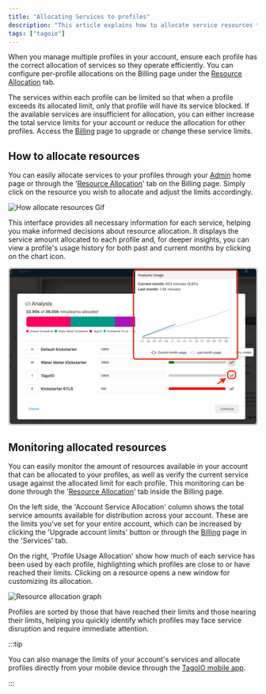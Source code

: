 ```yaml
---
title: "Allocating Services to profiles"
description: "This article explains how to allocate service resources to individual profiles in your TagoIO account using the Billing page and the Resource Allocation tab, and how to monitor those allocations and usage."
tags: ["tagoio"]
---
```

When you manage multiple profiles in your account, ensure each profile has the correct allocation of services so they operate efficiently. You can configure per-profile allocations on the Billing page under the [Resource Allocation](https://admin.tago.io/account/billing/allocation) tab.

The services within each profile can be limited so that when a profile exceeds its allocated limit, only that profile will have its service blocked. If the available services are insufficient for allocation, you can either increase the total service limits for your account or reduce the allocation for other profiles. Access the [Billing](https://admin.tago.io/account/billing) page to upgrade or change these service limits.


## How to allocate resources

You can easily allocate services to your profiles through your [Admin](https://admin.tago.io/) home page or through the '[Resource Allocation](https://admin.tago.io/account/billing/allocation)' tab on the Billing page. Simply click on the resource you wish to allocate and adjust the limits accordingly.

![How allocate resources Gif](/docs_imagem/tagoio/resource_allocation_gif.gif)

This interface provides all necessary information for each service, helping you make informed decisions about resource allocation. It displays the service amount allocated to each profile and, for deeper insights, you can view a profile's usage history for both past and current months by clicking on the chart icon.

![Resource allocation graph](/static/docs_imagem/tagoio/graphic_resource_allocation.png)


## Monitoring allocated resources
You can easily monitor the amount of resources available in your account that can be allocated to your profiles, as well as verify the current service usage against the allocated limit for each profile. This monitoring can be done through the '[Resource Allocation](https://admin.tago.io/account/billing/allocation)' tab inside the Billing page.

On the left side, the 'Account Service Allocation' column shows the total service amounts available for distribution across your account. These are the limits you've set for your entire account, which can be increased by clicking the 'Upgrade account limits' button or through the [Billing](https://admin.tago.io/account/billing) page in the 'Services' tab.

On the right, 'Profile Usage Allocation' show how much of each service has been used by each profile, highlighting which profiles are close to or have reached their limits. Clicking on a resource opens a new window for customizing its allocation.

![Resource allocation graph](/docs_imagem/resource_allocation_profile.png)

Profiles are sorted by those that have reached their limits and those nearing their limits, helping you quickly identify which profiles may face service disruption and require immediate attention.

:::tip

You can also manage the limits of your account's services and allocate profiles directly from your mobile device through the [TagoIO mobile app](/docs/tagoio/my-account/managing-your-account-with-the-tagoio-mobile-app).

:::